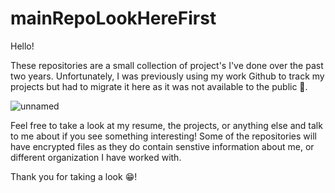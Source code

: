 # mainRepoLookHereFirst

Hello!

These repositories are a small collection of project's I've done over the past two years. Unfortunately, I was previously using my work Github to track my projects but had to migrate it here as it was not available to the public :slightly_frowning_face:.

![unnamed](https://github.com/Neelansh-Khare/mainRepoLookHereFirst/assets/100067515/6ba8d3da-0eb1-4dcd-8cbe-801e6885c905)

Feel free to take a look at my resume, the projects, or anything else and talk to me about if you see something interesting!
Some of the repositories will have encrypted files as they do contain senstive information about me, or different organization I have worked with.

Thank you for taking a look :grin:!
